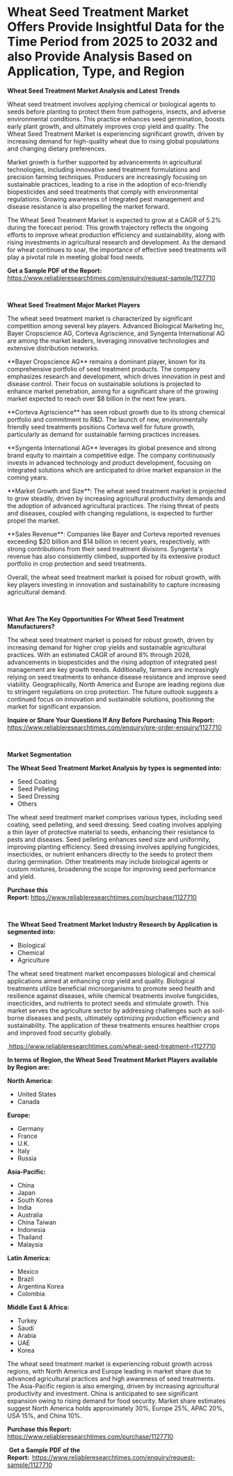 <p><h1>Wheat Seed Treatment Market Offers Provide Insightful Data for the Time Period from 2025 to 2032 and also Provide Analysis Based on Application, Type, and Region</h1></p><p><strong>Wheat Seed Treatment Market Analysis and Latest Trends</strong></p>
<p><p>Wheat seed treatment involves applying chemical or biological agents to seeds before planting to protect them from pathogens, insects, and adverse environmental conditions. This practice enhances seed germination, boosts early plant growth, and ultimately improves crop yield and quality. The Wheat Seed Treatment Market is experiencing significant growth, driven by increasing demand for high-quality wheat due to rising global populations and changing dietary preferences.</p><p>Market growth is further supported by advancements in agricultural technologies, including innovative seed treatment formulations and precision farming techniques. Producers are increasingly focusing on sustainable practices, leading to a rise in the adoption of eco-friendly biopesticides and seed treatments that comply with environmental regulations. Growing awareness of integrated pest management and disease resistance is also propelling the market forward.</p><p>The Wheat Seed Treatment Market is expected to grow at a CAGR of 5.2% during the forecast period. This growth trajectory reflects the ongoing efforts to improve wheat production efficiency and sustainability, along with rising investments in agricultural research and development. As the demand for wheat continues to soar, the importance of effective seed treatments will play a pivotal role in meeting global food needs.</p></p>
<p><strong>Get a Sample PDF of the Report:&nbsp;</strong> <a href="https://www.reliableresearchtimes.com/enquiry/request-sample/1127710?utm_campaign=3325&utm_medium=2&utm_source=Github&utm_content=ia&utm_term=17042025&utm_id=wheat-seed-treatment">https://www.reliableresearchtimes.com/enquiry/request-sample/1127710</a></p>
<p>&nbsp;</p>
<p><strong>Wheat Seed Treatment Major Market Players</strong></p>
<p><p>The wheat seed treatment market is characterized by significant competition among several key players. Advanced Biological Marketing Inc, Bayer Cropscience AG, Corteva Agriscience, and Syngenta International AG are among the market leaders, leveraging innovative technologies and extensive distribution networks.</p><p>**Bayer Cropscience AG** remains a dominant player, known for its comprehensive portfolio of seed treatment products. The company emphasizes research and development, which drives innovation in pest and disease control. Their focus on sustainable solutions is projected to enhance market penetration, aiming for a significant share of the growing market expected to reach over $8 billion in the next few years.</p><p>**Corteva Agriscience** has seen robust growth due to its strong chemical portfolio and commitment to R&D. The launch of new, environmentally friendly seed treatments positions Corteva well for future growth, particularly as demand for sustainable farming practices increases.</p><p>**Syngenta International AG** leverages its global presence and strong brand equity to maintain a competitive edge. The company continuously invests in advanced technology and product development, focusing on integrated solutions which are anticipated to drive market expansion in the coming years.</p><p>**Market Growth and Size**: The wheat seed treatment market is projected to grow steadily, driven by increasing agricultural productivity demands and the adoption of advanced agricultural practices. The rising threat of pests and diseases, coupled with changing regulations, is expected to further propel the market.</p><p>**Sales Revenue**: Companies like Bayer and Corteva reported revenues exceeding $20 billion and $14 billion in recent years, respectively, with strong contributions from their seed treatment divisions. Syngenta's revenue has also consistently climbed, supported by its extensive product portfolio in crop protection and seed treatments.</p><p>Overall, the wheat seed treatment market is poised for robust growth, with key players investing in innovation and sustainability to capture increasing agricultural demand.</p></p>
<p>&nbsp;</p>
<p><strong>What Are The Key Opportunities For Wheat Seed Treatment Manufacturers?</strong></p>
<p><p>The wheat seed treatment market is poised for robust growth, driven by increasing demand for higher crop yields and sustainable agricultural practices. With an estimated CAGR of around 8% through 2028, advancements in biopesticides and the rising adoption of integrated pest management are key growth trends. Additionally, farmers are increasingly relying on seed treatments to enhance disease resistance and improve seed viability. Geographically, North America and Europe are leading regions due to stringent regulations on crop protection. The future outlook suggests a continued focus on innovation and sustainable solutions, positioning the market for significant expansion.</p></p>
<p><strong>Inquire or Share Your Questions If Any Before Purchasing This Report:</strong> <a href="https://www.reliableresearchtimes.com/enquiry/pre-order-enquiry/1127710?utm_campaign=3325&utm_medium=2&utm_source=Github&utm_content=ia&utm_term=17042025&utm_id=wheat-seed-treatment">https://www.reliableresearchtimes.com/enquiry/pre-order-enquiry/1127710</a></p>
<p>&nbsp;</p>
<p><strong>Market Segmentation</strong></p>
<p><strong>The Wheat Seed Treatment Market Analysis by types is segmented into:</strong></p>
<p><ul><li>Seed Coating</li><li>Seed Pelleting</li><li>Seed Dressing</li><li>Others</li></ul></p>
<p><p>The wheat seed treatment market comprises various types, including seed coating, seed pelleting, and seed dressing. Seed coating involves applying a thin layer of protective material to seeds, enhancing their resistance to pests and diseases. Seed pelleting enhances seed size and uniformity, improving planting efficiency. Seed dressing involves applying fungicides, insecticides, or nutrient enhancers directly to the seeds to protect them during germination. Other treatments may include biological agents or custom mixtures, broadening the scope for improving seed performance and yield.</p></p>
<p><strong>Purchase this Report:&nbsp;</strong><a href="https://www.reliableresearchtimes.com/purchase/1127710?utm_campaign=3325&utm_medium=2&utm_source=Github&utm_content=ia&utm_term=17042025&utm_id=wheat-seed-treatment">https://www.reliableresearchtimes.com/purchase/1127710</a></p>
<p>&nbsp;</p>
<p><strong>The Wheat Seed Treatment Market Industry Research by Application is segmented into:</strong></p>
<p><ul><li>Biological</li><li>Chemical</li><li>Agriculture</li></ul></p>
<p><p>The wheat seed treatment market encompasses biological and chemical applications aimed at enhancing crop yield and quality. Biological treatments utilize beneficial microorganisms to promote seed health and resilience against diseases, while chemical treatments involve fungicides, insecticides, and nutrients to protect seeds and stimulate growth. This market serves the agriculture sector by addressing challenges such as soil-borne diseases and pests, ultimately optimizing production efficiency and sustainability. The application of these treatments ensures healthier crops and improved food security globally.</p></p>
<p><a href="https://www.reliableresearchtimes.com/wheat-seed-treatment-r1127710?utm_campaign=3325&utm_medium=2&utm_source=Github&utm_content=ia&utm_term=17042025&utm_id=wheat-seed-treatment">&nbsp;https://www.reliableresearchtimes.com/wheat-seed-treatment-r1127710</a></p>
<p><strong>In terms of Region, the Wheat Seed Treatment Market Players available by Region are:</strong></p>
<p>
    <p> <strong> North America: </strong>
        <ul>
            <li>United States</li>
            <li>Canada</li>
        </ul>
        </p> 
    <p> <strong> Europe: </strong>
        <ul>
            <li>Germany</li>
            <li>France</li>
            <li>U.K.</li>
            <li>Italy</li>
            <li>Russia</li>
        </ul>
        </p> 
    <p> <strong> Asia-Pacific: </strong>
        <ul>
            <li>China</li>
            <li>Japan</li>
            <li>South Korea</li>
            <li>India</li>
            <li>Australia</li>
            <li>China Taiwan</li>
            <li>Indonesia</li>
            <li>Thailand</li>
            <li>Malaysia</li>
        </ul>
        </p> 
    <p> <strong> Latin America: </strong>
        <ul>
            <li>Mexico</li>
            <li>Brazil</li>
            <li>Argentina Korea</li>
            <li>Colombia</li>
        </ul>
        </p> 
    <p> <strong> Middle East & Africa: </strong>
        <ul>
            <li>Turkey</li>
            <li>Saudi</li>
            <li>Arabia</li>
            <li>UAE</li>
            <li>Korea</li>
        </ul>
    </p>
    </p>
<p><p>The wheat seed treatment market is experiencing robust growth across regions, with North America and Europe leading in market share due to advanced agricultural practices and high awareness of seed treatments. The Asia-Pacific region is also emerging, driven by increasing agricultural productivity and investment. China is anticipated to see significant expansion owing to rising demand for food security. Market share estimates suggest North America holds approximately 30%, Europe 25%, APAC 20%, USA 15%, and China 10%.</p></p>
<p><strong>Purchase this Report: </strong><a href="https://www.reliableresearchtimes.com/purchase/1127710?utm_campaign=3325&utm_medium=2&utm_source=Github&utm_content=ia&utm_term=17042025&utm_id=wheat-seed-treatment">https://www.reliableresearchtimes.com/purchase/1127710</a></p>
<p>&nbsp;<strong>Get a Sample PDF of the Report:&nbsp;&nbsp;</strong><a href="https://www.reliableresearchtimes.com/enquiry/request-sample/1127710?utm_campaign=3325&utm_medium=2&utm_source=Github&utm_content=ia&utm_term=17042025&utm_id=wheat-seed-treatment">https://www.reliableresearchtimes.com/enquiry/request-sample/1127710</a></p>
<p><strong></strong></p>
<p><p></p><p></p><p></p></p>